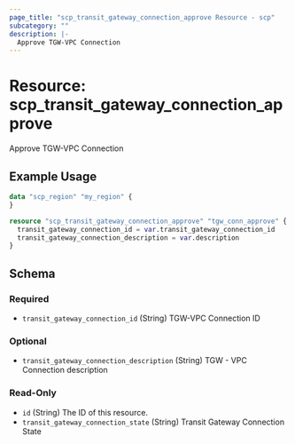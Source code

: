 ```yaml
---
page_title: "scp_transit_gateway_connection_approve Resource - scp"
subcategory: ""
description: |-
  Approve TGW-VPC Connection
---
```


# Resource: scp_transit_gateway_connection_approve

Approve TGW-VPC Connection


## Example Usage

```terraform
data "scp_region" "my_region" {
}

resource "scp_transit_gateway_connection_approve" "tgw_conn_approve" {
  transit_gateway_connection_id = var.transit_gateway_connection_id
  transit_gateway_connection_description = var.description
}
```

<!-- schema generated by tfplugindocs -->
## Schema

### Required

- `transit_gateway_connection_id` (String) TGW-VPC Connection ID

### Optional

- `transit_gateway_connection_description` (String) TGW - VPC Connection description

### Read-Only

- `id` (String) The ID of this resource.
- `transit_gateway_connection_state` (String) Transit Gateway Connection State
